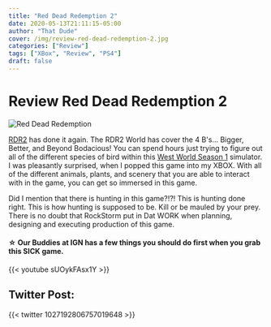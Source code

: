 ```yaml
---
title: "Red Dead Redemption 2"
date: 2020-05-13T21:11:15-05:00
author: "That Dude"
cover: /img/review-red-dead-redemption-2.jpg
categories: ["Review"]
tags: ["XBox", "Review", "PS4"]
draft: false
---
```

# Review Red Dead Redemption 2



<!--more-->
![Red Dead Redemption](/img/review-red-dead-redemption-2.jpg)

[RDR2][1] has done it again. The RDR2 World has cover the 4 B's... Bigger, Better, and Beyond Bodacious! You can spend hours just trying to figure out all of the different species of bird within this [West World Season 1][2] simulator. I was pleasantly surprised, when I popped this game into my XBOX. With all of the different animals, plants, and scenery that you are able to interact with in the game, you can get so immersed in this game. 

Did I mention that there is hunting in this game?!?! This is hunting done right. This is how hunting is supposed to be. Kill or be mauled by your prey.  There is no doubt that RockStorm put in Dat WORK when planning, designing and executing production of this game.

#### ☆ Our Buddies at IGN has a few things you should do first when you grab this SICK game.
{{< youtube sUOykFAsx1Y >}}

## Twitter Post:
{{< twitter 1027192806757019648 >}}


[1]:https://www.rockstargames.com/reddeadredemption2/
[2]:https://en.wikipedia.org/wiki/Westworld_(TV_series)
